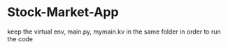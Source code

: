 # Stock-Market-App

keep the virtual env, main.py, mymain.kv in the same folder in order to run the code
